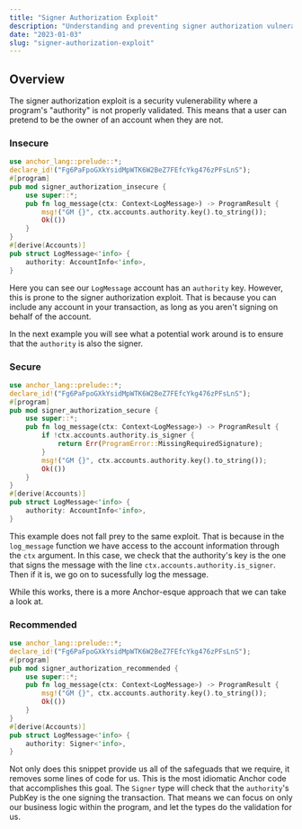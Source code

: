 ```yaml
---
title: "Signer Authorization Exploit"
description: "Understanding and preventing signer authorization vulnerabilities"
date: "2023-01-03"
slug: "signer-authorization-exploit"
---
```

## Overview
The signer authorization exploit is a security vulenerability where a program's "authority" is not properly validated.
This means that a user can pretend to be the owner of an account when they are not.

### Insecure

```rust
use anchor_lang::prelude::*;
declare_id!("Fg6PaFpoGXkYsidMpWTK6W2BeZ7FEfcYkg476zPFsLnS");
#[program]
pub mod signer_authorization_insecure {
    use super::*;
    pub fn log_message(ctx: Context<LogMessage>) -> ProgramResult {
        msg!("GM {}", ctx.accounts.authority.key().to_string());
        Ok(())
    }
}
#[derive(Accounts)]
pub struct LogMessage<'info> {
    authority: AccountInfo<'info>,
}
```
Here you can see our `LogMessage` account has an `authority` key.
However, this is prone to the signer authorization exploit.
That is because you can include any account in your transaction, as long as you aren't signing on behalf of the account.


In the next example you will see what a potential work around is to ensure that the `authority` is also the signer.

### Secure
```rust
use anchor_lang::prelude::*;
declare_id!("Fg6PaFpoGXkYsidMpWTK6W2BeZ7FEfcYkg476zPFsLnS");
#[program]
pub mod signer_authorization_secure {
    use super::*;
    pub fn log_message(ctx: Context<LogMessage>) -> ProgramResult {
        if !ctx.accounts.authority.is_signer {
            return Err(ProgramError::MissingRequiredSignature);
        }
        msg!("GM {}", ctx.accounts.authority.key().to_string());
        Ok(())
    }
}
#[derive(Accounts)]
pub struct LogMessage<'info> {
    authority: AccountInfo<'info>,
}
```
This example does not fall prey to the same exploit.
That is because in the `log_message` function we have access to the account information through the `ctx` argument.
In this case, we check that the authority's key is the one that signs the message with the line `ctx.accounts.authority.is_signer`.
Then if it is, we go on to sucessfully log the message.


While this works, there is a more Anchor-esque approach that we can take a look at.

### Recommended
```rust
use anchor_lang::prelude::*;
declare_id!("Fg6PaFpoGXkYsidMpWTK6W2BeZ7FEfcYkg476zPFsLnS");
#[program]
pub mod signer_authorization_recommended {
    use super::*;
    pub fn log_message(ctx: Context<LogMessage>) -> ProgramResult {
        msg!("GM {}", ctx.accounts.authority.key().to_string());
        Ok(())
    }
}
#[derive(Accounts)]
pub struct LogMessage<'info> {
    authority: Signer<'info>,
}
```
Not only does this snippet provide us all of the safeguads that we require, it removes some lines of code for us.
This is the most idiomatic Anchor code that accomplishes this goal.
The `Signer` type will check that the `authority`'s PubKey is the one signing the transaction.
That means we can focus on only our business logic within the program, and let the types do the validation for us.

